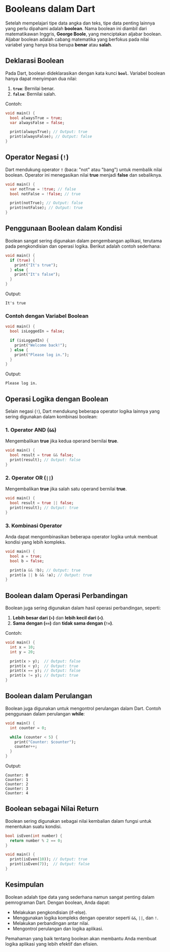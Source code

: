 
# Booleans dalam Dart

Setelah mempelajari tipe data angka dan teks, tipe data penting lainnya yang perlu dipahami adalah **boolean**. Nama boolean ini diambil dari matematikawan Inggris, **George Boole**, yang menciptakan aljabar boolean. Aljabar boolean adalah cabang matematika yang berfokus pada nilai variabel yang hanya bisa berupa **benar** atau **salah**.

## Deklarasi Boolean

Pada Dart, boolean dideklarasikan dengan kata kunci **`bool`**. Variabel boolean hanya dapat menyimpan dua nilai:

1. **`true`**: Bernilai benar.
2. **`false`**: Bernilai salah.

Contoh:

```dart
void main() {
  bool alwaysTrue = true;
  var alwaysFalse = false;

  print(alwaysTrue); // Output: true
  print(alwaysFalse); // Output: false
}
```

## Operator Negasi (`!`)

Dart mendukung operator **`!`** (baca: "not" atau "bang") untuk membalik nilai boolean. Operator ini menegasikan nilai **true** menjadi **false** dan sebaliknya.

```dart
void main() {
  var notTrue = !true; // false
  bool notFalse = !false; // true

  print(notTrue); // Output: false
  print(notFalse); // Output: true
}
```

## Penggunaan Boolean dalam Kondisi

Boolean sangat sering digunakan dalam pengembangan aplikasi, terutama pada pengkondisian dan operasi logika. Berikut adalah contoh sederhana:

```dart
void main() {
  if (true) {
    print("It's true");
  } else {
    print("It's false");
  }
}
```

Output:
```
It's true
```

### Contoh dengan Variabel Boolean

```dart
void main() {
  bool isLoggedIn = false;

  if (isLoggedIn) {
    print("Welcome back!");
  } else {
    print("Please log in.");
  }
}
```

Output:
```
Please log in.
```

## Operasi Logika dengan Boolean

Selain negasi (`!`), Dart mendukung beberapa operator logika lainnya yang sering digunakan dalam kombinasi boolean:

### 1. Operator AND (`&&`)

Mengembalikan **true** jika kedua operand bernilai **true**.

```dart
void main() {
  bool result = true && false;
  print(result); // Output: false
}
```

### 2. Operator OR (`||`)

Mengembalikan **true** jika salah satu operand bernilai **true**.

```dart
void main() {
  bool result = true || false;
  print(result); // Output: true
}
```

### 3. Kombinasi Operator

Anda dapat mengombinasikan beberapa operator logika untuk membuat kondisi yang lebih kompleks.

```dart
void main() {
  bool a = true;
  bool b = false;

  print(a && !b); // Output: true
  print(a || b && !a); // Output: true
}
```

## Boolean dalam Operasi Perbandingan

Boolean juga sering digunakan dalam hasil operasi perbandingan, seperti:

1. **Lebih besar dari (`>`)** dan **lebih kecil dari (`<`)**.
2. **Sama dengan (`==`)** dan **tidak sama dengan (`!=`)**.

Contoh:

```dart
void main() {
  int x = 10;
  int y = 20;

  print(x > y);  // Output: false
  print(x < y);  // Output: true
  print(x == y); // Output: false
  print(x != y); // Output: true
}
```

## Boolean dalam Perulangan

Boolean juga digunakan untuk mengontrol perulangan dalam Dart. Contoh penggunaan dalam perulangan **while**:

```dart
void main() {
  int counter = 0;

  while (counter < 5) {
    print("Counter: $counter");
    counter++;
  }
}
```

Output:
```
Counter: 0
Counter: 1
Counter: 2
Counter: 3
Counter: 4
```

## Boolean sebagai Nilai Return

Boolean sering digunakan sebagai nilai kembalian dalam fungsi untuk menentukan suatu kondisi.

```dart
bool isEven(int number) {
  return number % 2 == 0;
}

void main() {
  print(isEven(10)); // Output: true
  print(isEven(7));  // Output: false
}
```

## Kesimpulan

Boolean adalah tipe data yang sederhana namun sangat penting dalam pemrograman Dart. Dengan boolean, Anda dapat:

- Melakukan pengkondisian (if-else).
- Menggunakan logika kompleks dengan operator seperti `&&`, `||`, dan `!`.
- Melakukan perbandingan antar nilai.
- Mengontrol perulangan dan logika aplikasi.

Pemahaman yang baik tentang boolean akan membantu Anda membuat logika aplikasi yang lebih efektif dan efisien.